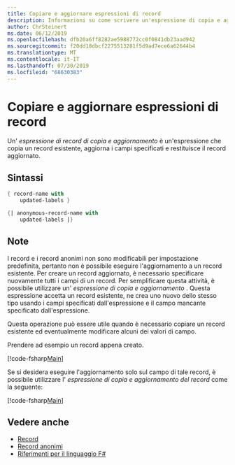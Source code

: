 ```yaml
---
title: Copiare e aggiornare espressioni di record
description: Informazioni su come scrivere un'espressione di copia e aggiornamento che copia un record esistente o un record Anonimo, aggiorna i campi specificati e restituisce il record aggiornato o il record anonimo.
author: ChrSteinert
ms.date: 06/12/2019
ms.openlocfilehash: dfb20a6ff8282ae5988772cc0f0841db23aad942
ms.sourcegitcommit: f20dd18dbcf2275513281f5d9ad7ece6a62644b4
ms.translationtype: MT
ms.contentlocale: it-IT
ms.lasthandoff: 07/30/2019
ms.locfileid: "68630383"
---
```

# <a name="copy-and-update-record-expressions"></a>Copiare e aggiornare espressioni di record

Un' *espressione di record di copia e aggiornamento* è un'espressione che copia un record esistente, aggiorna i campi specificati e restituisce il record aggiornato.

## <a name="syntax"></a>Sintassi

```fsharp
{ record-name with
    updated-labels }

{| anonymous-record-name with
    updated-labels |}
```

## <a name="remarks"></a>Note

I record e i record anonimi non sono modificabili per impostazione predefinita, pertanto non è possibile eseguire l'aggiornamento a un record esistente. Per creare un record aggiornato, è necessario specificare nuovamente tutti i campi di un record. Per semplificare questa attività, è possibile utilizzare un' *espressione di copia e aggiornamento* . Questa espressione accetta un record esistente, ne crea uno nuovo dello stesso tipo usando i campi specificati dall'espressione e il campo mancante specificato dall'espressione.

Questa operazione può essere utile quando è necessario copiare un record esistente ed eventualmente modificare alcuni dei valori di campo.

Prendere ad esempio un record appena creato.

[!code-fsharp[Main](~/samples/snippets/fsharp/lang-ref-1/snippet1905.fs)]

Se si desidera eseguire l'aggiornamento solo sul campo di tale record, è possibile utilizzare l' *espressione di copia e aggiornamento del record* come la seguente:

[!code-fsharp[Main](~/samples/snippets/fsharp/lang-ref-1/snippet1906.fs)]

## <a name="see-also"></a>Vedere anche

- [Record](records.md)
- [Record anonimi](anonymous-records.md)
- [Riferimenti per il linguaggio F#](index.md)

